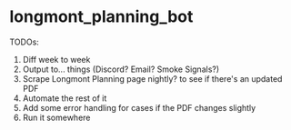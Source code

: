 # longmont_planning_bot

TODOs:

1.  Diff week to week
2.  Output to... things (Discord? Email? Smoke Signals?)
3.  Scrape Longmont Planning page nightly? to see if there's an updated PDF
4.  Automate the rest of it
5.  Add some error handling for cases if the PDF changes slightly
6.  Run it somewhere
